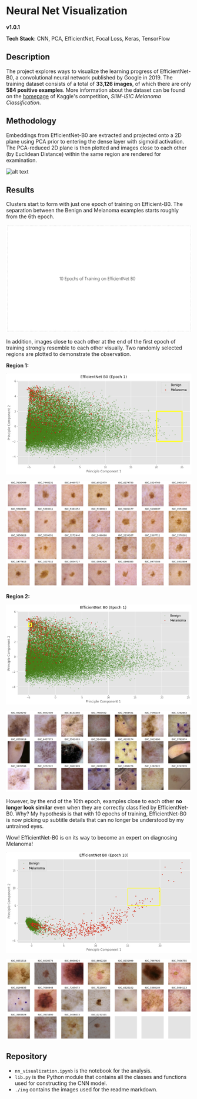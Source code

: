 # Neural Net Visualization  
**v1.0.1**

**Tech Stack**: CNN, PCA, EfficientNet, Focal Loss, Keras, TensorFlow

## Description
The project explores ways to visualize the learning progress of EfficientNet-B0, a convolutional neural network published by Google in 2019. The training dataset consists of a total of **33,126 images**, of which there are only **584 positive examples**. More information about the dataset can be found on the  [homepage](https://www.kaggle.com/c/siim-isic-melanoma-classification/overview) of Kaggle's competition, *SIIM-ISIC Melanoma Classification*.



## Methodology

Embeddings from EfficientNet-B0 are extracted and projected onto a 2D plane using PCA prior to entering the dense layer with sigmoid activation. The PCA-reduced 2D plane is then plotted and images close to each other (by Euclidean Distance) within the same region are rendered for examination. 

![alt text](https://yintrigue.com/ds_port/melanoma/_img/pca.jpg)

## Results

Clusters start to form with just one epoch of training on Efficient-B0. The separation between the Benign and Melanoma examples starts roughly from the 6th epoch.

<img src="./img/efficientnet_b0_learning.gif"/>

In addition, images close to each other at the end of the first epoch of training strongly resemble to each other visually. Two randomly selected regions are plotted to demonstrate the observation.

**Region 1:**

![results_1](./img/results_1.png)

![results_1](./img/results_2.png)

**Region 2:**

![results_3](./img/results_3.png)

![results_4](./img/results_4.png)

However, by the end of the 10th epoch, examples close to each other **no longer look similar** even when they are correctly classified by EfficientNet-B0. Why? My hypothesis is that with 10 epochs of training, EfficientNet-B0 is now picking up subtitle details that can no longer be understood by my untrained eyes. 

Wow! EfficientNet-B0 is on its way to become an expert on diagnosing Melanoma!

![results_5](./img/results_5.png)

![results_6](./img/results_6.png)

## Repository 

- `nn_visualization.ipynb` is the notebook for the analysis.
- `lib.py` is the Python module that contains all the classes and functions used for constructing the CNN model.
- `./img` contains the images used for the readme markdown.  

